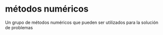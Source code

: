 # métodos numéricos
Un grupo de métodos numéricos que pueden ser utilizados para la solución de problemas
